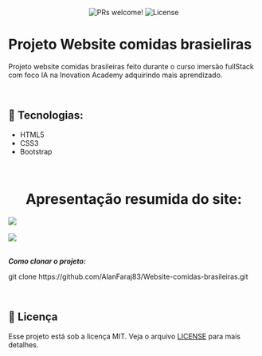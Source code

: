 <p align="center">
 <img src="https://img.shields.io/static/v1?label=PRs&message=welcome&color=49AA26&labelColor=000000" alt="PRs welcome!" />

  <img alt="License" src="https://img.shields.io/static/v1?label=license&message=MIT&color=49AA26&labelColor=000000">
</p>

# Projeto Website comidas brasieliras
<p>
	Projeto website comidas brasileiras feito durante o curso imersão fullStack com foco IA na Inovation Academy adquirindo mais aprendizado.
</p>

<br>
	
## 🚀 Tecnologias:
		
<ul>
<li>HTML5</li>
<li>CSS3</li>
<li>Bootstrap</li>
</ul>

<br>

<h1 align='center'><strong>Apresentação resumida do site:</strong></h1>

<img id="icone" src="https://github.com/AlanFaraj83/Website-comidas-brasileiras/assets/31050663/be1fe34e-fd6e-4e05-af4c-53d1be24dbb9"/>

<br>
<br>
<img id="icone" src="https://github.com/AlanFaraj83/Website-comidas-brasileiras/assets/31050663/03b861ad-4264-49b9-b9ed-f130c70c194a"/>

<br>
<br>

<strong><i>Como clonar o projeto:</i></strong>

<p> git clone https://github.com/AlanFaraj83/Website-comidas-brasileiras.git</p>

<br>

## 📝 Licença

Esse projeto está sob a licença MIT. Veja o arquivo [LICENSE](https://github.com/AlanFaraj83/Website-comidas-brasileiras/edit/main/LICENSE) para mais detalhes.







